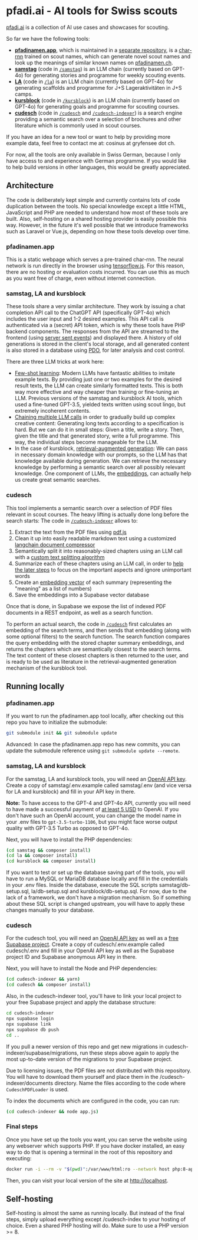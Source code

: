 # pfadi.ai - AI tools for Swiss scouts

[pfadi.ai](https://pfadi.ai) is a collection of AI use cases and showcases for scouting.

So far we have the following tools:

- **[pfadinamen.app](https://pfadinamen.app)**, which is maintained in a [separate repository](https://github.com/carlobeltrame/pfadinamen), is a [char-rnn](http://karpathy.github.io/2015/05/21/rnn-effectiveness/) trained on scout names, which can generate novel scout names and look up the meanings of similar known names on [pfadinamen.ch](https://pfadinamen.ch).
- **[samstag](https://pfadi.ai/samstag)** (code in [`/samstag`](https://github.com/carlobeltrame/pfadi.ai/tree/main/samstag)) is an LLM chain (currently based on GPT-4o) for generating stories and programme for weekly scouting events.
- **[LA](https://pfadi.ai/la)** (code in [`/la`](https://github.com/carlobeltrame/pfadi.ai/tree/main/la)) is an LLM chain (currently based on GPT-4o) for generating scaffolds and programme for J+S Lageraktivitäten in J+S camps.
- **[kursblock](https://pfadi.ai/kursblock)** (code in [`/kursblock`](https://github.com/carlobeltrame/pfadi.ai/tree/main/kursblock)) is an LLM chain (currently based on GPT-4o) for generating goals and programme for scouting courses.
- **[cudesch](https://pfadi.ai/cudesch)** (code in [`/cudesch`](https://github.com/carlobeltrame/pfadi.ai/tree/main/cudesch) and [`/cudesch-indexer`](https://github.com/carlobeltrame/pfadi.ai/tree/main/cudesch-indexer)) is a search engine providing a semantic search over a selection of brochures and other literature which is commonly used in scout courses.

If you have an idea for a new tool or want to help by providing more example data, feel free to contact me at: cosinus at gryfensee dot ch.

For now, all the tools are only available in Swiss German, because I only have access to and experience with German programme. If you would like to help build versions in other languages, this would be greatly appreciated.

## Architecture

The code is deliberately kept simple and currently contains lots of code duplication between the tools. No special knowledge except a little HTML, JavaScript and PHP are needed to understand how most of these tools are built. Also, self-hosting on a shared hosting provider is easily possible this way. However, in the future it's well possible that we introduce frameworks such as Laravel or Vue.js, depending on how these tools develop over time.

### pfadinamen.app

This is a static webpage which serves a pre-trained char-rnn. The neural network is run directly in the browser using [tensorflow.js](https://www.tensorflow.org/js). For this reason, there are no hosting or evaluation costs incurred. You can use this as much as you want free of charge, even without internet connection.

### samstag, LA and kursblock

These tools share a very similar architecture. They work by issuing a chat completion API call to the ChatGPT API (specifically GPT-4o) which includes the user input and 1-2 desired examples. This API call is authenticated via a (secret) API token, which is why these tools have PHP backend components. The responses from the API are streamed to the frontend (using [server sent events](https://developer.mozilla.org/en-US/docs/Web/API/Server-sent_events/Using_server-sent_events)) and displayed there. A history of old generations is stored in the client's local storage, and all generated content is also stored in a database using [PDO](https://www.php.net/manual/en/book.pdo.php), for later analysis and cost control.

There are three LLM tricks at work here:
- [Few-shot learning](https://arxiv.org/abs/2005.14165): Modern LLMs have fantastic abilities to imitate example texts. By providing just one or two examples for the desired result texts, the LLM can create similarly formatted texts. This is both way more effective and way cheaper than training or fine-tuning an LLM. Previous versions of the samstag and kursblock AI tools, which used a fine-tuned GPT-3.5, yielded texts written using scout lingo, but extremely incoherent contents.
- [Chaining multiple LLM calls](https://arxiv.org/abs/2201.11903) in order to gradually build up complex creative content: Generating long texts according to a specification is hard. But we can do it in small steps: Given a title, write a story. Then, given the title and that generated story, write a full programme. This way, the individual steps become manageable for the LLM.
- In the case of kursblock, [retrieval-augmented generation](https://arxiv.org/abs/2005.11401): We can pass in necessary domain knowledge with our prompts, so the LLM has that knowledge available during generation. We can retrieve the necessary knowledge by performing a semantic search over all possibly relevant knowledge. One component of LLMs, the [embeddings](https://en.wikipedia.org/wiki/Word_embedding), can actually help us create great semantic searches.

### cudesch

This tool implements a semantic search over a selection of PDF files relevant in scout courses. The heavy lifting is actually done long before the search starts: The code in [`/cudesch-indexer`](https://github.com/carlobeltrame/pfadi.ai/tree/main/cudesch-indexer) allows to:
1. Extract the text from the PDF files using [pdf.js](https://mozilla.github.io/pdf.js/)
2. Clean it up into easily readable markdown text using a customized [langchain document compressor](https://js.langchain.com/docs/modules/data_connection/retrievers/how_to/contextual_compression)
3. Semantically split it into reasonably-sized chapters using an LLM call with a [custom text splitting algorithm](https://github.com/carlobeltrame/pfadi.ai/blob/main/cudesch-indexer/textSplitOutputParser.js)
4. Summarize each of these chapters using an LLM call, in order to [help the later steps](https://arxiv.org/pdf/2204.10019.pdf#section.3) to focus on the important aspects and ignore unimportant words
5. Create an [embedding vector](https://en.wikipedia.org/wiki/Word_embedding) of each summary (representing the "meaning" as a list of numbers)
6. Save the embeddings into a Supabase vector database

Once that is done, in Supabase we expose the list of indexed PDF documents in a REST endpoint, as well as a search function.

To perform an actual search, the code in [`/cudesch`](https://github.com/carlobeltrame/pfadi.ai/tree/main/cudesch) first calculates an embedding of the search terms, and then sends that embedding (along with some optional filters) to the search function. The search function compares the query embedding with the stored chapter summary embeddings, and returns the chapters which are semantically closest to the search terms. The text content of these closest chapters is then returned to the user, and is ready to be used as literature in the retrieval-augmented generation mechanism of the kursblock tool.

## Running locally

### pfadinamen.app
If you want to run the pfadinamen.app tool locally, after checking out this repo you have to initialize the submodule:
```bash
git submodule init && git submodule update
```

Advanced: In case the pfadinamen.app repo has new commits, you can update the submodule reference using `git submodule update --remote`.

### samstag, LA and kursblock
For the samstag, LA and kursblock tools, you will need an [OpenAI API key](https://help.openai.com/en/articles/4936850-where-do-i-find-my-api-key). Create a copy of samstag/.env.example called samstag/.env (and vice versa for LA and kursblock) and fill in your API key in there.

**Note:** To have access to the GPT-4 and GPT-4o API, currently you will need to have made a successful payment of [at least 5 USD](https://help.openai.com/en/articles/7102672-how-can-i-access-gpt-4-gpt-4-turbo-and-gpt-4o) to OpenAI. If you don't have such an OpenAI account, you can change the model name in your .env files to `gpt-3.5-turbo-1106`, but you might face worse output quality with GPT-3.5 Turbo as opposed to GPT-4o.

Next, you will have to install the PHP dependencies:
```bash
(cd samstag && composer install)
(cd la && composer install)
(cd kursblock && composer install)
```

If you want to test or set up the database saving part of the tools, you will have to run a MySQL or MariaDB database locally and fill in the credentials in your .env files.
Inside the database, execute the SQL scripts samstag/db-setup.sql, la/db-setup.sql and kursblock/db-setup.sql. For now, due to the lack of a framework, we don't have a migration mechanism. So if something about these SQL script is changed upstream, you will have to apply these changes manually to your database.

### cudesch

For the cudesch tool, you will need an [OpenAI API key](https://help.openai.com/en/articles/4936850-where-do-i-find-my-api-key) as well as a [free Supabase project](https://supabase.com/pricing). Create a copy of cudesch/.env.example called cudesch/.env and fill in your OpenAI API key as well as the Supabase project ID and Supabase anonymous API key in there.

Next, you will have to install the Node and PHP dependencies:
```bash
(cd cudesch-indexer && yarn)
(cd cudesch && composer install)
```

Also, in the cudesch-indexer tool, you'll have to link your local project to your free Supabase project and apply the database structure:
```bash
cd cudesch-indexer
npx supabase login
npx supabase link
npx supabase db push
cd ..
```

If you pull a newer version of this repo and get new migrations in cudesch-indexer/supabase/migrations, run these steps above again to apply the most up-to-date version of the migrations to your Supabase project.

Due to licensing issues, the PDF files are not distributed with this repository. You will have to download them yourself and place them in the /cudesch-indexer/documents directory. Name the files according to the code where `CudeschPDFLoader` is used.

To index the documents which are configured in the code, you can run:
```bash
(cd cudesch-indexer && node app.js)
```

### Final steps
Once you have set up the tools you want, you can serve the website using any webserver which supports PHP. If you have docker installed, an easy way to do that is opening a terminal in the root of this repository and executing:
```bash
docker run -i --rm -v "$(pwd)":/var/www/html:ro --network host php:8-apache
```

Then, you can visit your local version of the site at [http://localhost](http://localhost).

## Self-hosting

Self-hosting is almost the same as running locally. But instead of the final steps, simply upload everything except /cudesch-index to your hosting of choice. Even a shared PHP hosting will do. Make sure to use a PHP version >= 8.
